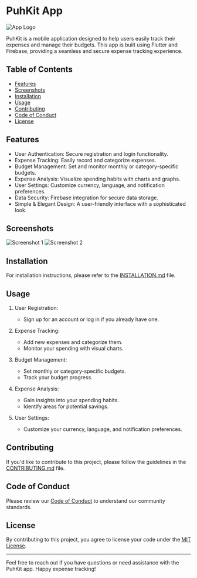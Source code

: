 # PuhKit App

![App Logo](/assets/images/app_logo.png)

PuhKit is a mobile application designed to help users easily track their expenses and manage their budgets. This app is built using Flutter and Firebase, providing a seamless and secure expense tracking experience.

## Table of Contents

- [Features](#features)
- [Screenshots](#screenshots)
- [Installation](INSTALLATION.md)
- [Usage](#usage)
- [Contributing](CONTRIBUTING.md)
- [Code of Conduct](CODE_OF_CONDUCT.md)
- [License](#license)

## Features

- User Authentication: Secure registration and login functionality.
- Expense Tracking: Easily record and categorize expenses.
- Budget Management: Set and monitor monthly or category-specific budgets.
- Expense Analysis: Visualize spending habits with charts and graphs.
- User Settings: Customize currency, language, and notification preferences.
- Data Security: Firebase integration for secure data storage.
- Simple & Elegant Design: A user-friendly interface with a sophisticated look.

## Screenshots

![Screenshot 1](/screenshots/screenshot1.png)
![Screenshot 2](/screenshots/screenshot2.png)

## Installation

For installation instructions, please refer to the [INSTALLATION.md](INSTALLATION.md) file.

## Usage

1. User Registration:

    - Sign up for an account or log in if you already have one.

2. Expense Tracking:

    - Add new expenses and categorize them.
    - Monitor your spending with visual charts.

3. Budget Management:

    - Set monthly or category-specific budgets.
    - Track your budget progress.

4. Expense Analysis:

    - Gain insights into your spending habits.
    - Identify areas for potential savings.

5. User Settings:

    - Customize your currency, language, and notification preferences.

## Contributing

If you'd like to contribute to this project, please follow the guidelines in the [CONTRIBUTING.md](CONTRIBUTING.md) file.

## Code of Conduct

Please review our [Code of Conduct](CODE_OF_CONDUCT.md) to understand our community standards.

## License

By contributing to this project, you agree to license your code under the [MIT License](LICENSE).

---

Feel free to reach out if you have questions or need assistance with the PuhKit app. Happy expense tracking!
